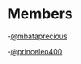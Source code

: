 # Members

-[@mbataprecious](https://www.github.com/mbataprecious)

-[@princeleo400](https://www.github.com/princeleo400)
